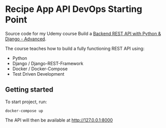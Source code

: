 # Recipe App API DevOps Starting Point

Source code for my Udemy course Build a [Backend REST API with Python & Django - Advanced](http://udemy.com/django-python-advanced/).

The course teaches how to build a fully functioning REST API using:

 - Python
 - Django / Django-REST-Framework
 - Docker / Docker-Compose
 - Test Driven Development


## Getting started

To start project, run:

```
docker-compose up
```

The API will then be available at http://127.0.0.1:8000
